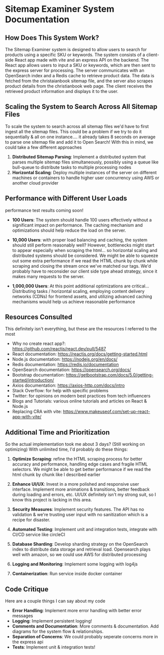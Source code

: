 # Sitemap Examiner System Documentation

## How Does This System Work?
The Sitemap Examiner system is designed to allow users to search for products using a specific SKU or keywords. The system consists of a client-side React app made with vite and an express API on the backend. The React app allows users to input a SKU or keywords, which are then sent to the express server for processing. The server communicates with an OpenSearch index and a Redis cache to retrieve product data. The data is fetched from the christaianbook sitemap file, and the server also scrapes product details from the christianbook web page. The client receives the retrieved product information and displays it to the user.

## Scaling the System to Search Across All Sitemap Files
To scale the system to search across all sitemap files we'd have to first ingest all the sitemap files. This could be a problem if we try to do it sequentially & all on one instance.... it already takes 8 seconds on average to parse one sitemap file and add it to Open Search! With this in mind, we could take a few different approaches

1. **Distributed Sitemap Parsing**: Implement a distributed system that parses multiple sitemap files simultaneously, possibly using a queue like bull-queue to distribute tasks to multiple processing nodes
2. **Horizontal Scaling**: Deploy multiple instances of the server on different machines or containers to handle higher user concurrency using AWS or another cloud provider

## Performance with Different User Loads
performance test results coming soon!

- **100 Users**: The system should handle 100 users effectively without a significant impact on performance. The caching mechanism and optimizations should help reduce the load on the server.

- **10,000 Users**: with proper load balancing and caching, the system should still perform reasonably well? However, bottlenecks might start to appear especially when scraping the html... so horizontal scaling and distributed systems should be considered. 
We might be able to squeeze out some extra performance if we read the HTML chunk by chunk while scraping and closing the stream once we've matched our tags.
We'd probably have to reconsider our client side type ahead strategy, since it makes many requests to the server.

- **1,000,000 Users**: At this point additional optimizations are critical... Distributing tasks / horizontal scaling, employing content delivery networks (CDNs) for frontend assets, and utilizing advanced caching mechanisms would help us achieve reasonable performance

## Resources Consulted
This definitely isn't everything, but these are the resources I referred to the most

- Why no create react app?: https://github.com/reactjs/react.dev/pull/5487
- React documentation: https://reactjs.org/docs/getting-started.html
- Node.js documentation: https://nodejs.org/en/docs/
- Redis documentation: https://redis.io/documentation
- OpenSearch documentation: https://opensearch.org/docs/
- Bootstrap documentation: https://getbootstrap.com/docs/5.0/getting-started/introduction/
- Axios documentation: https://axios-http.com/docs/intro
- Stack Overflow: for help with specific problems
- Twitter: for opinions on modern best practices from tech influencers
- Blogs and Tutorials: various online tutorials and articles on React & Node.js
- Replacing CRA with vite: https://www.makeuseof.com/set-up-react-app-with-vite/

## Additional Time and Prioritization
So the actual implementation took me about 3 days? (Still working on optimizing) 
With unlimited time, I'd probably do these things:

1. **Optimize Scraping**: refine the HTML scraping process for better accuracy and performance, handling edge cases and fragile HTML selectors. We might be able to get better performance if we read the html chunk by chunk like I described earlier

2. **Enhance UI/UX**: Invest in a more polished and responsive user interface. Implement more animations & transitions, better feedback during loading and errors, etc. UI/UX definitely isn't my strong suit, so I know this project is lacking in this area.

3. **Security Measures**: Implement security features. The API has no validation & we're trusting user input with no sanitization which is a recipe for disaster.

4. **Automated Testing**: Implement unit and integration tests, integrate with CI/CD  service like circleCI

5. **Database Sharding**: Develop sharding strategy on the OpenSearch index to distribute data storage and retrieval load. Opensearch plays well with amazon, so we could use AWS for distributed processing

7. **Logging and Monitoring**: Implement some logging with log4js

8. **Containerization**: Run service inside docker container 

## Code Critique
Here are a couple things I can say about my code

- **Error Handling**: Implement more error handling with better error messages 
- **Logging**: Implement persistent logging!
- **Comments and Documentation**: More comments & documentation. Add diagrams for the system flow & relationships.
- **Separation of Concerns**: We could probably seperate concerns more in the express api
- **Tests**: Implement unit & integration tests! 
